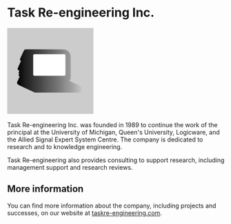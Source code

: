 # Task Re-engineering Inc.

<img src="./task-logo-grey.png" alt="Task Re-engineering Logo" width="200"/>

Task Re-engineering Inc. was founded in 1989 to continue the work of the principal at the University of Michigan, Queen's University, Logicware, and the Allied Signal Expert System Centre. The company is dedicated to research and to knowledge engineering.

Task Re-engineering also provides consulting to support research, including management support and research reviews.

## More information

You can find more information about the company, including projects and successes, on our website at [taskre-engineering.com](http://taskre-engineering.com).
